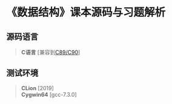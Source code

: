 # 《数据结构》课本源码与习题解析

## 源码语言

> **C语言** [兼容到[C89/C90](https://baike.baidu.com/item/c89/22224985?fr=aladdin)]

## 测试环境

> **CLion** [2019]    
> **Cygwin64** [gcc-7.3.0]    
